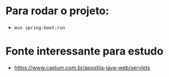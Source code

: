 # Para rodar o projeto:
* `mvn spring-boot:run`
# Fonte interessante para estudo
* https://www.caelum.com.br/apostila-java-web/servlets